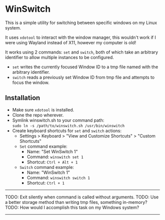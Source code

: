 # WinSwitch

This is a simple utility for switching between specific windows on my Linux system.

It uses `xdotool` to interact with the window manager, this wouldn't work if I
were using Wayland instead of X11, however my computer is old!

It works using 2 commands: `set` and `switch`, both of which take an arbitrary identifier to allow multiple instances to be configured.

- `set` writes the currently focused Window ID to a tmp file named with the arbitrary identifier.
- `switch` reads a previously set Window ID from tmp file and attempts to focus the window.

## Installation

- Make sure `xdotool` is installed.
- Clone the repo wherever.
- Symlink winswitch.sh to your command path:  
  `sudo ln -s /path/to/winswitch.sh /usr/bin/winswitch`
- Create keyboard shortcuts for `set` and `switch` actions:
    - Settings > Keyboard > "View and Customize Shortcuts" > "Custom Shortcuts"
    - `Set` command example:
        - Name: "Set WinSwitch 1"
        - Command: `winswitch set 1`
        - Shortcut: `Ctrl + Alt + 1`
    - `Switch` command example:
        - Name: "WinSwitch 1"
        - Command: `winswitch switch 1`
        - Shortcut: `Ctrl + 1`

---

TODO: Exit silently when command is called without arguments.
TODO: Use a better storage method than writing tmp files, something in-memory?
TODO: How would I accomplish this task on my Windows system?

---
